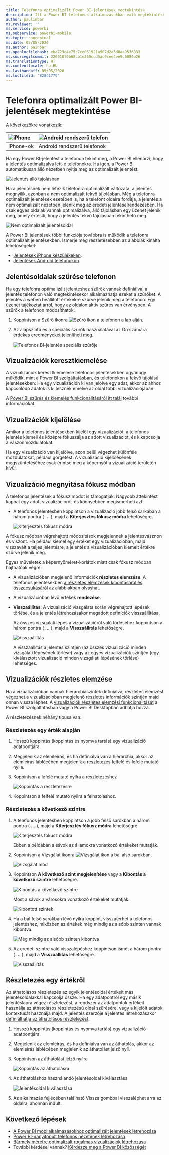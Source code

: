```yaml
---
title: Telefonra optimalizált Power BI-jelentések megtekintése
description: Itt a Power BI telefonos alkalmazásokban való megtekintésre optimalizált jelentésoldalak használatáról olvashat.
author: paulinbar
ms.reviewer: ''
ms.service: powerbi
ms.subservice: powerbi-mobile
ms.topic: conceptual
ms.date: 05/05/2020
ms.author: painbar
ms.openlocfilehash: eba723e4e75c7ce051921a907d2a3d0aa9536833
ms.sourcegitcommit: 220910f0b68cb1e265ccd5ac0cee4ee9c6080b26
ms.translationtype: HT
ms.contentlocale: hu-HU
ms.lasthandoff: 05/05/2020
ms.locfileid: "82841779"
---
```

# <a name="view-power-bi-reports-optimized-for-your-phone"></a>Telefonra optimalizált Power BI-jelentések megtekintése

A következőkre vonatkozik:

| ![iPhone](./media/mobile-apps-view-phone-report/ios-logo-40-px.png) | ![Android rendszerű telefon](./media/mobile-apps-view-phone-report/android-logo-40-px.png) |
|:--- |:--- |
| iPhone-ok |Android rendszerű telefonok |

Ha egy Power BI-jelentést a telefonon tekint meg, a Power BI ellenőrzi, hogy a jelentés optimalizálva lett-e telefonokra. Ha igen, a Power BI automatikusan álló nézetben nyitja meg az optimalizált jelentést.

![Jelentés álló tájolásban](./media/mobile-apps-view-phone-report/07-power-bi-phone-report-portrait.png)

Ha a jelentésnek nem létezik telefonra optimalizált változata, a jelentés megnyílik, azonban a nem optimalizált fekvő tájolásban. Még a telefonra optimalizált jelentések esetében is, ha a telefont oldalra fordítja, a jelentés a nem optimalizált nézetben jelenik meg az eredeti jelentéselrendezésben. Ha csak egyes oldalak vannak optimalizálva, álló tájolásban egy üzenet jelenik meg, amely értesíti, hogy a jelentés fekvő tájolásban tekinthető meg.

![Nem optimalizált jelentésoldal](./media/mobile-apps-view-phone-report/06-power-bi-phone-report-page-not-optimized.png)

A Power BI jelentések többi funkciója továbbra is működik a telefonra optimalizált jelentésekben. Ismerje meg részletesebben az alábbiak kínálta lehetőségeket:

* [Jelentések iPhone készülékeken](mobile-reports-in-the-mobile-apps.md). 
* [Jelentések Android telefonokon](mobile-reports-in-the-mobile-apps.md).

## <a name="filter-the-report-page-on-a-phone"></a>Jelentésoldalak szűrése telefonon
Ha egy telefonra optimalizált jelentéshez szűrők vannak definiálva, a jelentés telefonon való megtekintésekor alkalmazhatja ezeket a szűrőket. A jelentés a weben beállított értékekre szűrve jelenik meg a telefonon. Egy üzenet tájékoztat arról, hogy az oldalon aktív szűrés van érvényben. A szűrők a telefonon módosíthatók.

1. Koppintson a Szűrő ikonra ![Szűrő ikon a telefonon](./media/mobile-apps-view-phone-report/power-bi-phone-filter-icon.png) a lap alján.

2. Az alapszintű és a speciális szűrők használatával az Ön számára érdekes eredményeket jelenítheti meg.
   
    ![Telefonos BI-jelentés speciális szűrője](./media/mobile-apps-view-phone-report/power-bi-iphone-advanced-filter-toronto.png)

## <a name="cross-highlight-visuals"></a>Vizualizációk keresztkiemelése
A vizualizációk keresztkiemelése telefonos jelentésekben ugyanúgy működik, mint a Power BI szolgáltatásban, és telefonokon a fekvő tájolású jelentésekben: Ha egy vizualizáción ki van jelölve egy adat, akkor az ahhoz kapcsolódó adatok is ki lesznek emelve az oldal többi vizualizációjában.

A [Power BI szűrés és kiemelés funkcionalitásáról itt talál](../../power-bi-reports-filters-and-highlighting.md) további információkat.

## <a name="select-visuals"></a>Vizualizációk kijelölése
Amikor a telefonos jelentésekben kijelöl egy vizualizációt, a telefonos jelentés kiemeli és középre fókuszálja az adott vizualizációt, és kikapcsolja a vászonmozdulatokat.

Ha egy vizualizáció van kijelölve, azon belül végezhet különféle mozdulatokat, például görgetést. A vizualizáció kijelölésének megszüntetéséhez csak érintse meg a képernyőt a vizualizáció területén kívül.

## <a name="open-visuals-in-focus-mode"></a>Vizualizáció megnyitása fókusz módban
A telefonos jelentések a fókusz módot is támogatják: Nagyobb áttekintést kaphat egy adott vizualizációról, és könnyebben megismerheti azt.

* A telefonos jelentésben koppintson a vizualizáció jobb felső sarkában a három pontra ( **...** ), majd a **Kiterjesztés fókusz módra** lehetőségre.
  
    ![Kiterjesztés fókusz módra](././media/mobile-apps-view-phone-report/power-bi-phone-report-focus-mode.png)

A fókusz módban végrehajtott módosítások megjelennek a jelentésvásznon és viszont. Ha például kiemel egy értéket egy vizualizációban, majd visszavált a teljes jelentésre, a jelentés a vizualizációban kiemelt értékre szűrve jelenik meg.

Egyes műveletek a képernyőméret-korlátok miatt csak fókusz módban hajthatóak végre:

* A vizualizációban megjelenő információk **részletes elemzése**. A telefonos jelentésekben [a részletes elemzések kibontásáról és összecsukásáról](mobile-apps-view-phone-report.md#drill-down-in-a-visual) az alábbiakban olvashat.
* A vizualizációban lévő értékek **rendezése**.
* **Visszaállítás**: A vizualizáció vizsgálata során végrehajtott lépések törlése, és a jelentés létrehozásakor megadott definíciók visszaállítása.
  
    Az összes vizsgálati lépés a vizualizációról való törléséhez koppintson a három pontra ( **...** ), majd a **Visszaállítás** lehetőségre.
  
    ![Visszaállítás](././media/mobile-apps-view-phone-report/power-bi-phone-report-revert-levels.png)
  
    A visszaállítás a jelentés szintjén (az összes vizualizáció minden vizsgálati lépésének törlése) vagy az egyes vizualizációk szintjén (egy kiválasztott vizualizáció minden vizsgálati lépésének törlése) lehetséges.   

## <a name="drill-down-in-a-visual"></a>Vizualizációk részletes elemzése
Ha a vizualizációban vannak hierarchiaszintek definiálva, részletes elemzést végezhet a vizualizációban megjelenő részletes információk szintjén majd onnan vissza léphet. A [vizualizációk részletes elemzési funkcionalitását](../end-user-drill.md) a Power BI szolgáltatásban vagy a Power BI Desktopban adhatja hozzá.

A részletezésnek néhány típusa van:

### <a name="drill-down-on-a-value"></a>Részletezés egy érték alapján
1. Hosszú koppintás (koppintás és nyomva tartás) egy vizualizáció adatpontjára.
2. Megjelenik az elemleírás, és ha definiálva van a hierarchia, akkor az elemleírás láblécében megjelenik a részletezés felfelé és lefelé mutató nyila.
3. Koppintson a lefelé mutató nyílra a részletezéshez

    ![Koppintás a részletezésre](././media/mobile-apps-view-phone-report/report-drill-down.png)
    
4. Koppintson a felfelé mutató nyílra a felhatoláshoz.

### <a name="drill-to-next-level"></a>Részletezés a következő szintre
1. A telefonos jelentésben koppintson a jobb felső sarokban a három pontra ( **...** ), majd a **Kiterjesztés fókusz módra** lehetőségre.
   
    ![Kiterjesztés fókusz módra](././media/mobile-apps-view-phone-report/power-bi-phone-report-focus-mode.png)
   
    Ebben a példában a sávok az államokra vonatkozó értékeket mutatják.
2. Koppintson a Vizsgálat ikonra ![Vizsgálat ikon](./media/mobile-apps-view-phone-report/power-bi-phone-report-explore-icon.png) a bal alsó sarokban.
   
    ![Vizsgálat mód](./media/mobile-apps-view-phone-report/power-bi-phone-report-explore-mode.png)
3. Koppintson **A következő szint megjelenítése** vagy a **Kibontás a következő szintre** lehetőségre.
   
    ![Kibontás a következő szintre](./media/mobile-apps-view-phone-report/power-bi-phone-report-expand-levels.png)
   
    Most a sávok a városokra vonatkozó értékeket mutatják.
   
    ![Kibontott szintek](./media/mobile-apps-view-phone-report/power-bi-phone-report-expanded-levels.png)
4. Ha a bal felső sarokban lévő nyílra koppint, visszatérhet a telefonos jelentéshez, miközben az értékek még mindig az alsóbb szinten vannak kibontva.
   
    ![Még mindig az alsóbb szinten kibontva](./media/mobile-apps-view-phone-report/power-bi-back-to-phone-report-expanded-levels.png)
5. Az eredeti szintre való visszalépéshez koppintson ismét a három pontra ( **...** ), majd a **Visszaállítás** lehetőségre.
   
    ![Visszaállítás](././media/mobile-apps-view-phone-report/power-bi-phone-report-revert-levels.png)

## <a name="drill-through-from-a-value"></a>Részletezés egy értékről
Az áthatolásos részletezés az egyik jelentésoldal értékeit más jelentésoldalakkal kapcsolja össze. Ha egy adatpontról egy másik jelentéslapra végez részletezést, a rendszer az adatpontok értékeit használja az áthatolásos részletezésű oldal szűrésére, vagy a kijelölt adatok kontextusát használja majd.
A jelentés szerzője a jelentés létrehozásakor [definiálhatja az áthatolásos részletezést](https://docs.microsoft.com/power-bi/desktop-drillthrough).

1. Hosszú koppintás (koppintás és nyomva tartás) egy vizualizáció adatpontjára.
2. Megjelenik az elemleírás, és ha definiálva van az áthatolás, akkor az elemleírás láblécében megjelenik az áthatolást jelző nyíl.
3. Koppintson az áthatolást jelző nyílra

    ![Koppintás az áthatolásra](././media/mobile-apps-view-phone-report/report-drill-through1.png)

4. Az áthatoláshoz használandó jelentésoldal kiválasztása

    ![Jelentésoldal kiválasztása](././media/mobile-apps-view-phone-report/report-drill-through2.png)

5. Az alkalmazás fejlécében található Vissza gombbal visszaléphet arra az oldalra, ahonnan indult.


## <a name="next-steps"></a>Következő lépések
* [A Power BI mobilalkalmazásokhoz optimalizált jelentések létrehozása](../../desktop-create-phone-report.md)
* [Power BI-irányítópult telefonos nézetének létrehozása](../../service-create-dashboard-mobile-phone-view.md)
* [Bármely méretre optimalizált rugalmas vizualizációk létrehozása](../../visuals/desktop-create-responsive-visuals.md)
* További kérdései vannak? [Kérdezze meg a Power BI közösségét](https://community.powerbi.com/)

